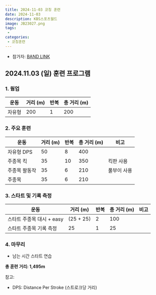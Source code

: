 ```yaml
---
title: 2024-11-03 코칭 훈련
date: 2024-11-03
description: KBS스포츠월드
image: JB23027.png
tags:
 - 
categories:
 - 코칭훈련
---
```


- 참가자: [BAND LINK](https://band.us/band/93484357/schedule/4%2F93484357%2F515623973%2F19700101)

## 2024.11.03 (일) 훈련 프로그램

### 1. 웜업
| 운동 | 거리 (m) | 반복 | 총 거리 (m) |
|------|----------|------|-------------|
| 자유형 | 200 | 1 | 200 |

### 2. 주요 훈련

| 운동 | 거리 (m) | 반복 | 총 거리 (m) | 비고 |
|------|----------|------|-------------|------|
| 자유형 DPS | 50 | 8 | 400 | |
| 주종목 킥 | 35 | 10 | 350 | 킥판 사용 |
| 주종목 팔동작 | 35 | 6 | 210 | 풀부이 사용 |
| 주종목 | 35 | 6 | 210 | |

### 3. 스타트 및 기록 측정

| 운동 | 거리 (m) | 반복 | 총 거리 (m) | 비고 |
|------|----------|------|-------------|------|
| 스타트 주종목 대시 + easy | (25 + 25) | 2 | 100 | |
| 스타트 주종목 기록 측정 | 25 | 1 | 25 | |

### 4. 마무리
- 남는 시간 스타트 연습

**총 훈련 거리: 1,495m**

참고:
- DPS: Distance Per Stroke (스트로크당 거리)